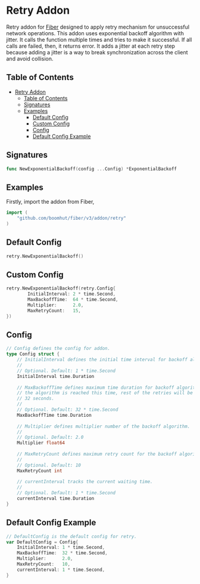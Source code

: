 # Retry Addon

Retry addon for [Fiber](https://github.com/gofiber/fiber) designed to apply retry mechanism for unsuccessful network
operations. This addon uses exponential backoff algorithm with jitter. It calls the function multiple times and tries
to make it successful. If all calls are failed, then, it returns error. It adds a jitter at each retry step because adding
a jitter is a way to break synchronization across the client and avoid collision. 

## Table of Contents

- [Retry Addon](#retry-addon)
  - [Table of Contents](#table-of-contents)
  - [Signatures](#signatures)
  - [Examples](#examples)
    - [Default Config](#default-config)
    - [Custom Config](#custom-config)
    - [Config](#config)
    - [Default Config Example](#default-config-example)

## Signatures

```go
func NewExponentialBackoff(config ...Config) *ExponentialBackoff
```

## Examples

Firstly, import the addon from Fiber,

```go
import (
    "github.com/boomhut/fiber/v3/addon/retry"
)
```

## Default Config

```go
retry.NewExponentialBackoff()
```

## Custom Config

```go
retry.NewExponentialBackoff(retry.Config{
        InitialInterval: 2 * time.Second,
        MaxBackoffTime:  64 * time.Second,
        Multiplier:      2.0,
        MaxRetryCount:   15,
})
```

## Config

```go
// Config defines the config for addon.
type Config struct {
    // InitialInterval defines the initial time interval for backoff algorithm.
    //
    // Optional. Default: 1 * time.Second
    InitialInterval time.Duration
    
    // MaxBackoffTime defines maximum time duration for backoff algorithm. When
    // the algorithm is reached this time, rest of the retries will be maximum
    // 32 seconds.
    //
    // Optional. Default: 32 * time.Second
    MaxBackoffTime time.Duration
    
    // Multiplier defines multiplier number of the backoff algorithm.
    //
    // Optional. Default: 2.0
    Multiplier float64
    
    // MaxRetryCount defines maximum retry count for the backoff algorithm.
    //
    // Optional. Default: 10
    MaxRetryCount int
    
    // currentInterval tracks the current waiting time.
    //
    // Optional. Default: 1 * time.Second
    currentInterval time.Duration
}
```

## Default Config Example

```go
// DefaultConfig is the default config for retry.
var DefaultConfig = Config{
	InitialInterval: 1 * time.Second,
	MaxBackoffTime:  32 * time.Second,
	Multiplier:      2.0,
	MaxRetryCount:   10,
	currentInterval: 1 * time.Second,
}
```